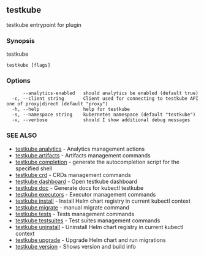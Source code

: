 ## testkube

testkube entrypoint for plugin

### Synopsis

testkube

```
testkube [flags]
```

### Options

```
      --analytics-enabled   should analytics be enabled (default true)
  -c, --client string       Client used for connecting to testkube API one of proxy|direct (default "proxy")
  -h, --help                help for testkube
  -s, --namespace string    kubernetes namespace (default "testkube")
  -v, --verbose             should I show additional debug messages
```

### SEE ALSO

* [testkube analytics](testkube_analytics.md)	 - Analytics management actions
* [testkube artifacts](testkube_artifacts.md)	 - Artifacts management commands
* [testkube completion](testkube_completion.md)	 - generate the autocompletion script for the specified shell
* [testkube crd](testkube_crd.md)	 - CRDs management commands
* [testkube dashboard](testkube_dashboard.md)	 - Open testkube dashboard
* [testkube doc](testkube_doc.md)	 - Generate docs for kubectl testkube
* [testkube executors](testkube_executors.md)	 - Executor management commands
* [testkube install](testkube_install.md)	 - Install Helm chart registry in current kubectl context
* [testkube migrate](testkube_migrate.md)	 - manual migrate command
* [testkube tests](testkube_tests.md)	 - Tests management commands
* [testkube testsuites](testkube_testsuites.md)	 - Test suites management commands
* [testkube uninstall](testkube_uninstall.md)	 - Uninstall Helm chart registry in current kubectl context
* [testkube upgrade](testkube_upgrade.md)	 - Upgrade Helm chart and run migrations
* [testkube version](testkube_version.md)	 - Shows version and build info


